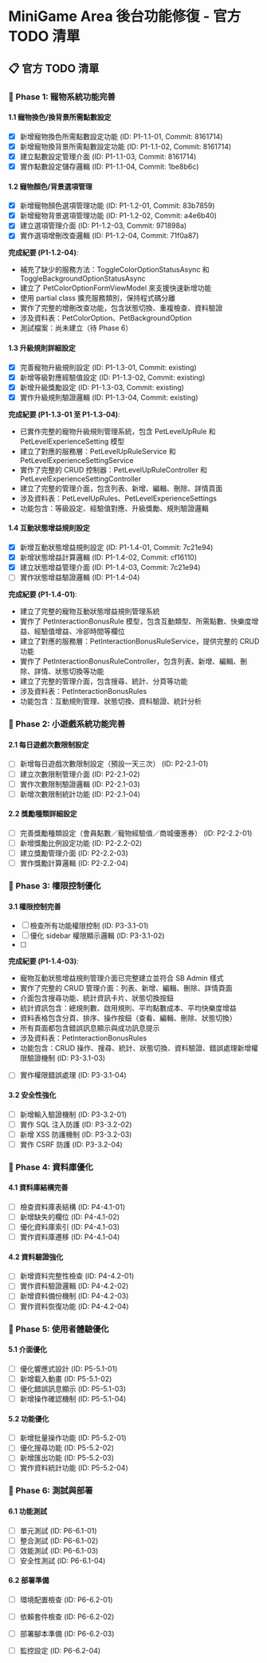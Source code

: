 # MiniGame Area 後台功能修復 - 官方 TODO 清單

## 📋 官方 TODO 清單

### 🎯 Phase 1: 寵物系統功能完善

#### 1.1 寵物換色/換背景所需點數設定
- [x] 新增寵物換色所需點數設定功能 (ID: P1-1.1-01, Commit: 8161714)
- [x] 新增寵物換背景所需點數設定功能 (ID: P1-1.1-02, Commit: 8161714)
- [x] 建立點數設定管理介面 (ID: P1-1.1-03, Commit: 8161714)
- [x] 實作點數設定儲存邏輯 (ID: P1-1.1-04, Commit: 1be8b6c)

#### 1.2 寵物顏色/背景選項管理
- [x] 新增寵物顏色選項管理功能 (ID: P1-1.2-01, Commit: 83b7859)
- [x] 新增寵物背景選項管理功能 (ID: P1-1.2-02, Commit: a4e6b40)
- [x] 建立選項管理介面 (ID: P1-1.2-03, Commit: 971898a)
- [x] 實作選項增刪改查邏輯 (ID: P1-1.2-04, Commit: 71f0a87)

**完成紀要 (P1-1.2-04)**:
- 補充了缺少的服務方法：ToggleColorOptionStatusAsync 和 ToggleBackgroundOptionStatusAsync
- 建立了 PetColorOptionFormViewModel 來支援快速新增功能
- 使用 partial class 擴充服務類別，保持程式碼分離
- 實作了完整的增刪改查功能，包含狀態切換、重複檢查、資料驗證
- 涉及資料表：PetColorOption、PetBackgroundOption
- 測試檔案：尚未建立（待 Phase 6）

#### 1.3 升級規則詳細設定
- [x] 完善寵物升級規則設定 (ID: P1-1.3-01, Commit: existing)
- [x] 新增等級對應經驗值設定 (ID: P1-1.3-02, Commit: existing)
- [x] 新增升級獎勵設定 (ID: P1-1.3-03, Commit: existing)
- [x] 實作升級規則驗證邏輯 (ID: P1-1.3-04, Commit: existing)

**完成紀要 (P1-1.3-01 至 P1-1.3-04)**:
- 已實作完整的寵物升級規則管理系統，包含 PetLevelUpRule 和 PetLevelExperienceSetting 模型
- 建立了對應的服務層：PetLevelUpRuleService 和 PetLevelExperienceSettingService
- 實作了完整的 CRUD 控制器：PetLevelUpRuleController 和 PetLevelExperienceSettingController
- 建立了完整的管理介面，包含列表、新增、編輯、刪除、詳情頁面
- 涉及資料表：PetLevelUpRules、PetLevelExperienceSettings
- 功能包含：等級設定、經驗值對應、升級獎勵、規則驗證邏輯

#### 1.4 互動狀態增益規則設定
- [x] 新增互動狀態增益規則設定 (ID: P1-1.4-01, Commit: 7c21e94)
- [x] 新增狀態增益計算邏輯 (ID: P1-1.4-02, Commit: cf16110)
- [x] 建立狀態增益管理介面 (ID: P1-1.4-03, Commit: 7c21e94)
- [ ] 實作狀態增益驗證邏輯 (ID: P1-1.4-04)

**完成紀要 (P1-1.4-01)**:
- 建立了完整的寵物互動狀態增益規則管理系統
- 實作了 PetInteractionBonusRule 模型，包含互動類型、所需點數、快樂度增益、經驗值增益、冷卻時間等欄位
- 建立了對應的服務層：PetInteractionBonusRuleService，提供完整的 CRUD 功能
- 實作了 PetInteractionBonusRuleController，包含列表、新增、編輯、刪除、詳情、狀態切換等功能
- 建立了完整的管理介面，包含搜尋、統計、分頁等功能
- 涉及資料表：PetInteractionBonusRules
- 功能包含：互動規則管理、狀態切換、資料驗證、統計分析

### 🎯 Phase 2: 小遊戲系統功能完善

#### 2.1 每日遊戲次數限制設定
- [ ] 新增每日遊戲次數限制設定（預設一天三次） (ID: P2-2.1-01)
- [ ] 建立次數限制管理介面 (ID: P2-2.1-02)
- [ ] 實作次數限制驗證邏輯 (ID: P2-2.1-03)
- [ ] 新增次數限制統計功能 (ID: P2-2.1-04)

#### 2.2 獎勵種類詳細設定
- [ ] 完善獎勵種類設定（會員點數／寵物經驗值／商城優惠券） (ID: P2-2.2-01)
- [ ] 新增獎勵比例設定功能 (ID: P2-2.2-02)
- [ ] 建立獎勵管理介面 (ID: P2-2.2-03)
- [ ] 實作獎勵計算邏輯 (ID: P2-2.2-04)

### 🎯 Phase 3: 權限控制優化

#### 3.1 權限控制完善
- [ ] 檢查所有功能權限控制 (ID: P3-3.1-01)
- [ ] 優化 sidebar 權限顯示邏輯 (ID: P3-3.1-02)
- [ ] 
**完成紀要 (P1-1.4-03)**:
- 寵物互動狀態增益規則管理介面已完整建立並符合 SB Admin 樣式
- 實作了完整的 CRUD 管理介面：列表、新增、編輯、刪除、詳情頁面
- 介面包含搜尋功能、統計資訊卡片、狀態切換按鈕
- 統計資訊包含：總規則數、啟用規則、平均點數成本、平均快樂度增益
- 資料表格包含分頁、排序、操作按鈕（查看、編輯、刪除、狀態切換）
- 所有頁面都包含錯誤訊息顯示與成功訊息提示
- 涉及資料表：PetInteractionBonusRules
- 功能包含：CRUD 操作、搜尋、統計、狀態切換、資料驗證、錯誤處理新增權限驗證機制 (ID: P3-3.1-03)
- [ ] 實作權限錯誤處理 (ID: P3-3.1-04)

#### 3.2 安全性強化
- [ ] 新增輸入驗證機制 (ID: P3-3.2-01)
- [ ] 實作 SQL 注入防護 (ID: P3-3.2-02)
- [ ] 新增 XSS 防護機制 (ID: P3-3.2-03)
- [ ] 實作 CSRF 防護 (ID: P3-3.2-04)

### 🎯 Phase 4: 資料庫優化

#### 4.1 資料庫結構完善
- [ ] 檢查資料庫表結構 (ID: P4-4.1-01)
- [ ] 新增缺失的欄位 (ID: P4-4.1-02)
- [ ] 優化資料庫索引 (ID: P4-4.1-03)
- [ ] 實作資料庫遷移 (ID: P4-4.1-04)

#### 4.2 資料驗證強化
- [ ] 新增資料完整性檢查 (ID: P4-4.2-01)
- [ ] 實作資料驗證邏輯 (ID: P4-4.2-02)
- [ ] 新增資料備份機制 (ID: P4-4.2-03)
- [ ] 實作資料恢復功能 (ID: P4-4.2-04)

### 🎯 Phase 5: 使用者體驗優化

#### 5.1 介面優化
- [ ] 優化響應式設計 (ID: P5-5.1-01)
- [ ] 新增載入動畫 (ID: P5-5.1-02)
- [ ] 優化錯誤訊息顯示 (ID: P5-5.1-03)
- [ ] 新增操作確認機制 (ID: P5-5.1-04)

#### 5.2 功能優化
- [ ] 新增批量操作功能 (ID: P5-5.2-01)
- [ ] 優化搜尋功能 (ID: P5-5.2-02)
- [ ] 新增匯出功能 (ID: P5-5.2-03)
- [ ] 實作資料統計功能 (ID: P5-5.2-04)

### 🎯 Phase 6: 測試與部署

#### 6.1 功能測試
- [ ] 單元測試 (ID: P6-6.1-01)
- [ ] 整合測試 (ID: P6-6.1-02)
- [ ] 效能測試 (ID: P6-6.1-03)
- [ ] 安全性測試 (ID: P6-6.1-04)

#### 6.2 部署準備
- [ ] 環境配置檢查 (ID: P6-6.2-01)
- [ ] 依賴套件檢查 (ID: P6-6.2-02)
- [ ] 部署腳本準備 (ID: P6-6.2-03)
- [ ] 監控設定 (ID: P6-6.2-04)



